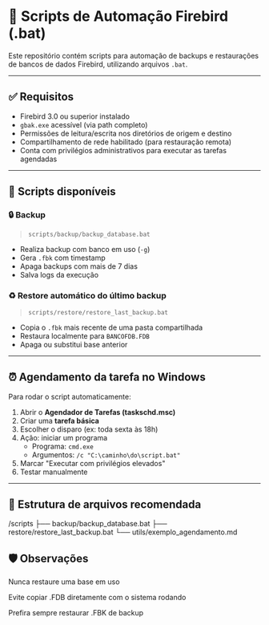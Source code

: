 # 🔁 Scripts de Automação Firebird (.bat)

Este repositório contém scripts para automação de backups e restaurações de bancos de dados Firebird, utilizando arquivos `.bat`.

---

## ✅ Requisitos

- Firebird 3.0 ou superior instalado
- `gbak.exe` acessível (via path completo)
- Permissões de leitura/escrita nos diretórios de origem e destino
- Compartilhamento de rede habilitado (para restauração remota)
- Conta com privilégios administrativos para executar as tarefas agendadas

---

## 🧰 Scripts disponíveis

### 🔒 Backup
> `scripts/backup/backup_database.bat`

- Realiza backup com banco em uso (`-g`)
- Gera `.fbk` com timestamp
- Apaga backups com mais de 7 dias
- Salva logs da execução

### ♻️ Restore automático do último backup
> `scripts/restore/restore_last_backup.bat`

- Copia o `.fbk` mais recente de uma pasta compartilhada
- Restaura localmente para `BANCOFDB.FDB`
- Apaga ou substitui base anterior

---

## ⏰ Agendamento da tarefa no Windows

Para rodar o script automaticamente:

1. Abrir o **Agendador de Tarefas (taskschd.msc)**
2. Criar uma **tarefa básica**
3. Escolher o disparo (ex: toda sexta às 18h)
4. Ação: iniciar um programa
    - Programa: `cmd.exe`
    - Argumentos: `/c "C:\caminho\do\script.bat"`
5. Marcar "Executar com privilégios elevados"
6. Testar manualmente

---

## 📁 Estrutura de arquivos recomendada


/scripts
  ├── backup/backup_database.bat
  ├── restore/restore_last_backup.bat
  └── utils/exemplo_agendamento.md

## 🛡️ Observações
Nunca restaure uma base em uso

Evite copiar .FDB diretamente com o sistema rodando

Prefira sempre restaurar .FBK de backup